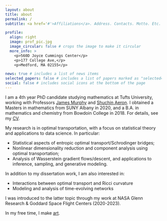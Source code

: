 ```yaml
---
layout: about
title: about
permalink: /
subtitle: <a href='#'>Affiliations</a>. Address. Contacts. Motto. Etc.

profile:
  align: right
  image: prof_pic.jpg
  image_circular: false # crops the image to make it circular
  more_info: >
    <p>560D Joyce Cummings Center</p>
    <p>177 College Ave,</p>
    <p>Medford, MA 02155</p>

news: true # includes a list of news items
selected_papers: false # includes a list of papers marked as "selected={true}"
social: false # includes social icons at the bottom of the page
---
```


I am a 4th year PhD candidate studying mathematics at Tufts University, working with Professors [James Murphy](https://jmurphy.math.tufts.edu/) and [Shuchin Aeron](https://sites.google.com/view/shuchin-aeron/home?authuser=0). I obtained a Masters in mathematics from SUNY Albany in 2020, and a B.A. in mathematics and chemistry from Bowdoin College in 2018. For details, see my [CV](assets/cv/brendan_mallery_resume.pdf).

My research is in optimal transportation, with a focus on statistical theory and applications to data science. In particular:

- Statistical aspects of entropic optimal transport/Schrodinger bridges;
- Nonlinear dimensionality reduction and component analysis using optimal transportation;
- Analysis of Wasserstein gradient flows/descent, and applications to inference, sampling, and generative modeling.

In addition to my dissertation work, I am also interested in:

- Interactions between optimal transport and Ricci curvature
- Modeling and analysis of time-evolving networks

I was introduced to the latter topic through my work at NASA Glenn Research & Goddard Space Flight Centers (2020-2023). 

In my free time, I make [art](https://www.instagram.com/mostly.faces/). 